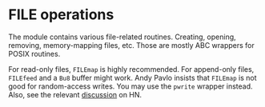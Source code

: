   # FILE operations

The module contains various file-related routines.
Creating, opening, removing, memory-mapping files, etc.
Those are mostly ABC wrappers for POSIX routines.

For read-only files, `FILEmap` is highly recommended.
For append-only files, `FILEfeed` and a `Bu8` buffer might work.
Andy Pavlo insists that `FILEmap` is not good for random-access writes.
You may use the `pwrite` wrapper instead.
Also, see the relevant [discussion][h] on HN.

[h]: https://news.ycombinator.com/item?id=36563187
